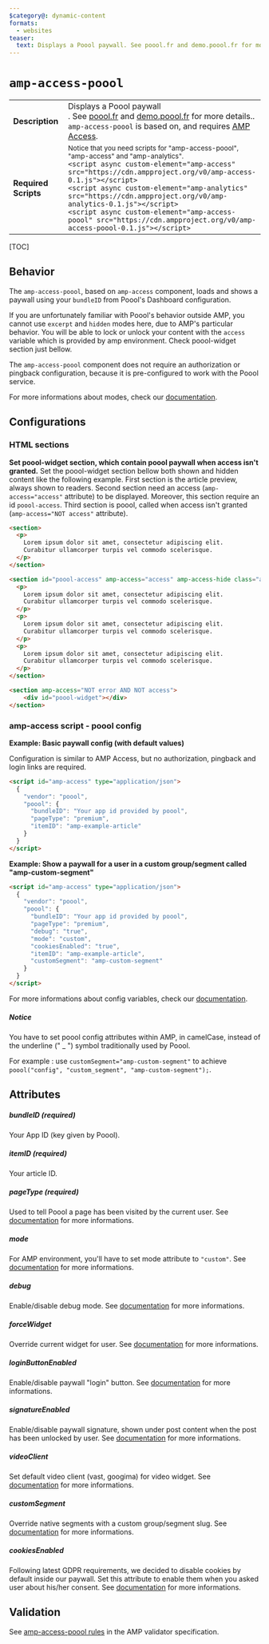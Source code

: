 ```yaml
---
$category@: dynamic-content
formats:
  - websites
teaser:
  text: Displays a Poool paywall. See poool.fr and demo.poool.fr for more details.. amp-access-poool is based on, and requires AMP Access.
---
```

<!---
Copyright 2017 The AMP HTML Authors.

Licensed under the Apache License, Version 2.0 (the "License");
you may not use this file except in compliance with the License.
You may obtain a copy of the License at

      http://www.apache.org/licenses/LICENSE-2.0

Unless required by applicable law or agreed to in writing, software
distributed under the License is distributed on an "AS-IS" BASIS,
WITHOUT WARRANTIES OR CONDITIONS OF ANY KIND, either express or implied.
See the License for the specific language governing permissions and
limitations under the License.
-->

# <a name=”amp-access-poool></a> `amp-access-poool`

<table>
  <tr>
    <td class="col-fourty"><strong>Description</strong></td>
    <td>Displays a Poool paywall<br />.
    See <a href="http://poool.fr">poool.fr</a> and <a href="http://demo.poool.fr">demo.poool.fr</a> for more details.. <code>amp-access-poool</code> is based on, and requires <a href="https://amp.dev/documentation/components/amp-access">AMP Access</a>.</td>
  </tr>
  <tr>
    <td class="col-fourty"><strong>Required Scripts</strong></td>
    <td>
        <small>Notice that you need scripts for "amp-access-poool", "amp-access" and "amp-analytics".</small>
      <div>
        <code>&lt;script async custom-element="amp-access" src="https://cdn.ampproject.org/v0/amp-access-0.1.js">&lt;/script></code>
      </div>
      <div>
        <code>&lt;script async custom-element="amp-analytics" src="https://cdn.ampproject.org/v0/amp-analytics-0.1.js">&lt;/script></code>
      </div>
      <div>
        <code>&lt;script async custom-element="amp-access-poool" src="https://cdn.ampproject.org/v0/amp-access-poool-0.1.js">&lt;/script></code>
      </div>
    </td>
  </tr>
</table>

[TOC]

## Behavior

The `amp-access-poool`, based on `amp-access` component, loads and shows a paywall using your `bundleID` from Poool's Dashboard configuration.

If you are unfortunately familiar with Poool's behavior outside AMP, you cannot use `excerpt` and `hidden` modes here, due to AMP's particular behavior. You will be able to lock or unlock your content with the `access` variable which is provided by amp environment. Check poool-widget section just bellow.

The `amp-access-poool` component does not require an authorization or pingback configuration, because it is pre-configured to work with the Poool service.

For more informations about modes, check our [documentation](https://dev.poool.fr/doc/sdk#mode).


## Configurations

### HTML sections

__Set poool-widget section, which contain poool paywall when access isn't granted.__
Set the poool-widget section bellow both shown and hidden content like the following example.
First section is the article preview, always shown to readers.
Second section need an access (`amp-access="access"` attribute) to be displayed. Moreover, this section require an id `poool-access`.
Third section is poool, called when access isn't granted (`amp-access="NOT access"` attribute).

```html
<section>
  <p>
    Lorem ipsum dolor sit amet, consectetur adipiscing elit.
    Curabitur ullamcorper turpis vel commodo scelerisque.
  </p>
</section>

<section id="poool-access" amp-access="access" amp-access-hide class="article-body" itemprop="articleBody">
  <p>
    Lorem ipsum dolor sit amet, consectetur adipiscing elit.
    Curabitur ullamcorper turpis vel commodo scelerisque.
  </p>
  <p>
    Lorem ipsum dolor sit amet, consectetur adipiscing elit.
    Curabitur ullamcorper turpis vel commodo scelerisque.
  </p>
  <p>
    Lorem ipsum dolor sit amet, consectetur adipiscing elit.
    Curabitur ullamcorper turpis vel commodo scelerisque.
  </p>
</section>

<section amp-access="NOT error AND NOT access">
    <div id="poool-widget"></div>
</section>
```


### amp-access script - poool config

__Example: Basic paywall config (with default values)__

Configuration is similar to AMP Access, but no authorization, pingback and login links are required.

```html
<script id="amp-access" type="application/json">
  {
    "vendor": "poool",
    "poool": {
      "bundleID": "Your app id provided by poool",
      "pageType": "premium",
      "itemID": "amp-example-article"
    }
  }
</script>
```

__Example: Show a paywall for a user in a custom group/segment called "amp-custom-segment"__

```html
<script id="amp-access" type="application/json">
  {
    "vendor": "poool",
    "poool": {
      "bundleID": "Your app id provided by poool",
      "pageType": "premium",
      "debug": "true",
      "mode": "custom",
      "cookiesEnabled": "true",
      "itemID": "amp-example-article",
      "customSegment": "amp-custom-segment"
    }
  }
</script>
```

For more informations about config variables, check our [documentation](https://dev.poool.fr/doc/sdk#configuration).

##### Notice

You have to set poool config attributes within AMP, in camelCase, instead of the underline (" _ ") symbol traditionally used by Poool.

For example : use `customSegment="amp-custom-segment"` to achieve `poool("config", "custom_segment", "amp-custom-segment");`.


## Attributes

##### bundleID (required)
Your App ID (key given by Poool).

##### itemID (required)
Your article ID.

##### pageType (required)
Used to tell Poool a page has been visited by the current user.
See [documentation](http://dev.poool.fr/doc/sdk#page_view) for more informations.

##### mode
For AMP environment, you'll have to set mode attribute to `"custom"`.
See [documentation](http://dev.poool.fr/doc/sdk#debug) for more informations.

##### debug
Enable/disable debug mode.
See [documentation](http://dev.poool.fr/doc/sdk#debug) for more informations.

##### forceWidget
Override current widget for user.
See [documentation](http://dev.poool.fr/doc/sdk#force_widget) for more informations.

##### loginButtonEnabled
Enable/disable paywall "login" button.
See [documentation](http://dev.poool.fr/doc/sdk#login_button_enabled) for more informations.

##### signatureEnabled
Enable/disable paywall signature, shown under post content when the post has been unlocked by user.
See [documentation](http://dev.poool.fr/doc/sdk#signature_enabled) for more informations.

##### videoClient
Set default video client (vast, googima) for video widget.
See [documentation](http://dev.poool.fr/doc/sdk#video_client) for more informations.

##### customSegment
Override native segments with a custom group/segment slug.
See [documentation](http://dev.poool.fr/doc/sdk#custom_segment) for more informations.

##### cookiesEnabled
Following latest GDPR requirements, we decided to disable cookies by default inside our paywall. Set this attribute to enable them when you asked user about his/her consent.
See [documentation](http://dev.poool.fr/doc/sdk#cookies_enabled) for more informations.


## Validation

See [amp-access-poool rules](https://github.com/ampproject/amphtml/blob/master/extensions/amp-access-poool/validator-amp-access-poool.protoascii) in the AMP validator specification.
